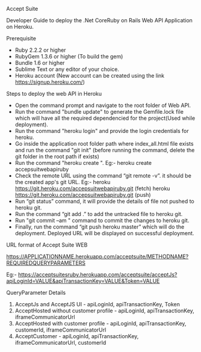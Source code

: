 Accept Suite

Developer Guide to deploy the .Net CoreRuby on Rails Web API Application on Heroku.

Prerequisite

* Ruby 2.2.2 or higher
* RubyGem 1.3.6 or higher (To build the gem)
* Bundle 1.6 or higher 
* Sublime Text or any editor of your choice.
* Heroku account (New account can be created using the link https://signup.heroku.com/)

Steps to deploy the web API in Heroku

* Open the command prompt and navigate to the root folder of Web API.
* Run the command "bundle update" to generate the Gemfile.lock file which will have all the required dependencied for the project(Used while deployment).
* Run the command "heroku login"  and provide the login credentials for heroku.
* Go inside the application root folder path where index_all.html file exists and run the command "git init" (before running the command, delete the git folder in the root path if exists)
* Run the command "heroku create <applicationName>". Eg:- heroku create accepsuitwebapiruby
* Check the remote URL using the command “git remote -v”. it should be the created app's git URL.
       Eg:- heroku  https://git.heroku.com/accepsuitwebapiruby.git (fetch)
            heroku  https://git.heroku.com/accepsuitwebapiruby.git (push)
* Run “git status” command, it will provide the details of file not pushed to heroku git.
* Run the command “git add .” to add the untracked file to heroku git.
* Run "git commit –am <Comments>" command to commit the changes to heroku git.
* Finally, run the command “git push heroku master” which will do the deployment. Deployed URL will be displayed on successful deployment.

URL format of Accept Suite WEB 

https://APPLICATIONNAME.herokuapp.com/acceptsuite/METHODNAME?REQUIREDQUERYPARAMETERS

Eg:- https://acceptsuitesruby.herokuapp.com/acceptsuite/acceptJs?apiLoginId=VALUE&apiTransactionKey=VALUE&Token=VALUE

QueryParameter Details

1. AcceptJs and AcceptJS UI - apiLoginId, apiTransactionKey, Token
2. AcceptHosted without customer profile - apiLoginId, apiTransactionKey, iframeCommunicatorUrl
3. AcceptHosted with customer profile - apiLoginId, apiTransactionKey, customerId, iframeCommunicatorUrl
4. AcceptCustomer - apiLoginId, apiTransactionKey, iframeCommunicatorUrl, customerId
